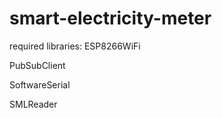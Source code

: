 # smart-electricity-meter

required libraries:
ESP8266WiFi

PubSubClient

SoftwareSerial

SMLReader
